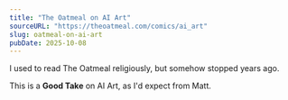 ```yaml
---
title: "The Oatmeal on AI Art"
sourceURL: "https://theoatmeal.com/comics/ai_art"
slug: oatmeal-on-ai-art
pubDate: 2025-10-08
---
```


I used to read The Oatmeal religiously, but somehow stopped years ago.

This is a **Good Take** on AI Art, as I'd expect from Matt.
